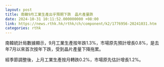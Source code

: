 ```yaml
---
layout: post
title: 南韓9月工業生產出乎預期下跌　晶片產量跌
date: 2024-10-31 10:11:52.000000000 +08:00
link: https://news.rthk.hk/rthk/ch/component/k2/1776956-20241031.htm
categories: rthk
---
```


南韓統計局數據顯示，9月工業生產按年跌1.3%，市場原先預計增長0.8%，是去年7月以來首次按年下跌，受到晶片產量下降拖累。

經季節調整後，上月工業生產按月轉跌0.2%，市場原先估計增長1.2%。
